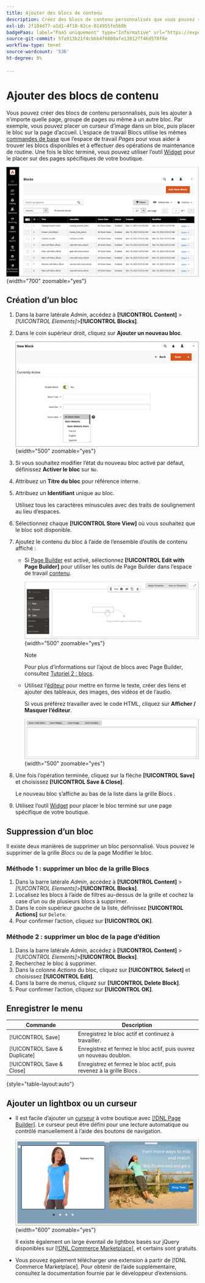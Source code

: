 ```yaml
---
title: Ajouter des blocs de contenu
description: Créez des blocs de contenu personnalisés que vous pouvez réutiliser dans n’importe quelle page ou dans un autre bloc.
exl-id: 2f104d77-a1d1-4f10-82ce-014955fe560b
badgePaas: label="PaaS uniquement" type="Informative" url="https://experienceleague.adobe.com/fr/docs/commerce/user-guides/product-solutions" tooltip="S’applique uniquement aux projets Adobe Commerce on Cloud (infrastructure PaaS gérée par Adobe) et aux projets On-premise."
source-git-commit: 57a913b21f4cbbb4f0800afe13012ff46d578f8e
workflow-type: tm+mt
source-wordcount: '536'
ht-degree: 0%

---
```


# Ajouter des blocs de contenu

Vous pouvez créer des blocs de contenu personnalisés, puis les ajouter à n’importe quelle page, groupe de pages ou même à un autre bloc. Par exemple, vous pouvez placer un curseur d’image dans un bloc, puis placer le bloc sur la page d’accueil. L’espace de travail Blocs utilise les mêmes [commandes de base](pages-workspace.md) que l’espace de travail _Pages_ pour vous aider à trouver les blocs disponibles et à effectuer des opérations de maintenance de routine. Une fois le bloc terminé, vous pouvez utiliser l’outil [Widget](widget-static-block.md) pour le placer sur des pages spécifiques de votre boutique.

![La page Blocs affiche une grille de blocs existants](./assets/blocks-workspace.png){width="700" zoomable="yes"}

## Création d’un bloc

1. Dans la barre latérale _Admin_, accédez à **[!UICONTROL Content]** > _[!UICONTROL Elements]_>**[!UICONTROL Blocks]**.

1. Dans le coin supérieur droit, cliquez sur **Ajouter un nouveau bloc**.

   ![La page Nouveau bloc affiche des options et un espace de contenu](./assets/block-detail.png){width="500" zoomable="yes"}

1. Si vous souhaitez modifier l’état du nouveau bloc activé par défaut, définissez **Activer le bloc** sur `No`.

1. Attribuez un **Titre du bloc** pour référence interne.

1. Attribuez un **Identifiant** unique au bloc.

   Utilisez tous les caractères minuscules avec des traits de soulignement au lieu d’espaces.

1. Sélectionnez chaque **[!UICONTROL Store View]** où vous souhaitez que le bloc soit disponible.

1. Ajoutez le contenu du bloc à l’aide de l’ensemble d’outils de contenu affiché :

   - Si [Page Builder](../page-builder/introduction.md) est activé, sélectionnez **[!UICONTROL Edit with Page Builder]** pour utiliser les outils de Page Builder dans l’espace de travail [ contenu](../page-builder/workspace.md).

     ![Espace de travail de Page Builder](./assets/pb-workspace-block.png){width="500" zoomable="yes"}

     >[!NOTE]
     >
     >Pour plus d’informations sur l’ajout de blocs avec Page Builder, consultez [Tutoriel 2 : blocs](../page-builder/2-blocks.md).

   - Utilisez l’[éditeur](editor.md) pour mettre en forme le texte, créer des liens et ajouter des tableaux, des images, des vidéos et de l’audio.

     Si vous préférez travailler avec le code HTML, cliquez sur **Afficher / Masquer l’éditeur**.

     ![Éditeur de blocs (masqué)](./assets/block-editor-hidden.png){width="500" zoomable="yes"}

1. Une fois l’opération terminée, cliquez sur la flèche **[!UICONTROL Save]** et choisissez **[!UICONTROL Save & Close]**.

   Le nouveau bloc s’affiche au bas de la liste dans la grille Blocs .

1. Utilisez l’outil [Widget](widget-static-block.md) pour placer le bloc terminé sur une page spécifique de votre boutique.

## Suppression d’un bloc

Il existe deux manières de supprimer un bloc personnalisé. Vous pouvez le supprimer de la grille _Blocs_ ou de la page Modifier le bloc.

### Méthode 1 : supprimer un bloc de la grille Blocs

1. Dans la barre latérale _Admin_, accédez à **[!UICONTROL Content]** > _[!UICONTROL Elements]_>**[!UICONTROL Blocks]**.
1. Localisez les blocs à l’aide de filtres au-dessus de la grille et cochez la case d’un ou de plusieurs blocs à supprimer.
1. Dans le coin supérieur gauche de la liste, définissez **[!UICONTROL Actions]** sur `Delete`.
1. Pour confirmer l’action, cliquez sur **[!UICONTROL OK]**.

### Méthode 2 : supprimer un bloc de la page d’édition

1. Dans la barre latérale _Admin_, accédez à **[!UICONTROL Content]** > _[!UICONTROL Elements]_>**[!UICONTROL Blocks]**.
1. Recherchez le bloc à supprimer.
1. Dans la colonne _Actions_ du bloc, cliquez sur **[!UICONTROL Select]** et choisissez **[!UICONTROL Edit]**.
1. Dans la barre de menus, cliquez sur **[!UICONTROL Delete Block]**.
1. Pour confirmer l’action, cliquez sur **[!UICONTROL OK]**.

## Enregistrer le menu

| Commande | Description |
|----------|----------- |
| [!UICONTROL Save] | Enregistrez le bloc actif et continuez à travailler. |
| [!UICONTROL Save & Duplicate] | Enregistrez et fermez le bloc actif, puis ouvrez un nouveau doublon. |
| [!UICONTROL Save & Close] | Enregistrez et fermez le bloc actif, puis revenez à la grille Blocs . |

{style="table-layout:auto"}

## Ajouter un lightbox ou un curseur

- Il est facile d’ajouter un [curseur](../page-builder/slider.md) à votre boutique avec [[!DNL Page Builder]](../page-builder/introduction.md). Le curseur peut être défini pour une lecture automatique ou contrôlé manuellement à l’aide des boutons de navigation.

  ![curseur du générateur de page](./assets/pb-tutorial3-slider-tee-shirt-promo.png){width="600" zoomable="yes"}

  Il existe également un large éventail de lightbox basés sur jQuery disponibles sur [[!DNL Commerce Marketplace]][1], et certains sont gratuits.

- Vous pouvez également télécharger une extension à partir de [!DNL Commerce Marketplace]. Pour obtenir de l’aide supplémentaire, consultez la documentation fournie par le développeur d’extensions.

[1]: https://marketplace.magento.com/extensions.html?q=lightbox
